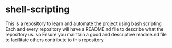 # shell-scripting
This is a repository to learn and automate the project using bash scripting
Each and every repository will have a README.nd file to describe what the repository us.
so Ensure you maintain a good and descriptive readme.nd file to facilitate others contribute to this repository.